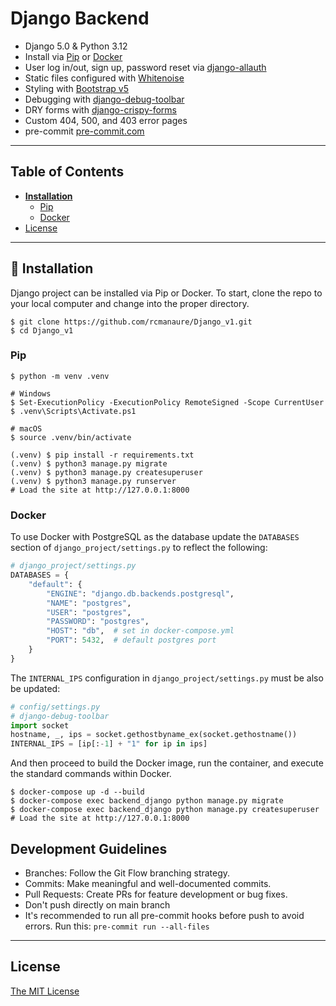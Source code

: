 # Django Backend

- Django 5.0 & Python 3.12
- Install via [Pip](https://pypi.org/project/pip/) or [Docker](https://www.docker.com/)
- User log in/out, sign up, password reset via [django-allauth](https://github.com/pennersr/django-allauth)
- Static files configured with [Whitenoise](http://whitenoise.evans.io/en/stable/index.html)
- Styling with [Bootstrap v5](https://getbootstrap.com/)
- Debugging with [django-debug-toolbar](https://github.com/jazzband/django-debug-toolbar)
- DRY forms with [django-crispy-forms](https://github.com/django-crispy-forms/django-crispy-forms)
- Custom 404, 500, and 403 error pages
- pre-commit [pre-commit.com](https://pre-commit.com/)
----

## Table of Contents
* **[Installation](#installation)**
  * [Pip](#pip)
  * [Docker](#docker)
* [License](#license)

----

## 📖 Installation
Django project can be installed via Pip or Docker. To start, clone the repo to your local computer and change into the proper directory.

```
$ git clone https://github.com/rcmanaure/Django_v1.git
$ cd Django_v1
```

### Pip

```
$ python -m venv .venv

# Windows
$ Set-ExecutionPolicy -ExecutionPolicy RemoteSigned -Scope CurrentUser
$ .venv\Scripts\Activate.ps1

# macOS
$ source .venv/bin/activate

(.venv) $ pip install -r requirements.txt
(.venv) $ python3 manage.py migrate
(.venv) $ python3 manage.py createsuperuser
(.venv) $ python3 manage.py runserver
# Load the site at http://127.0.0.1:8000
```

### Docker

To use Docker with PostgreSQL as the database update the `DATABASES` section of `django_project/settings.py` to reflect the following:

```python
# django_project/settings.py
DATABASES = {
    "default": {
        "ENGINE": "django.db.backends.postgresql",
        "NAME": "postgres",
        "USER": "postgres",
        "PASSWORD": "postgres",
        "HOST": "db",  # set in docker-compose.yml
        "PORT": 5432,  # default postgres port
    }
}
```

The `INTERNAL_IPS` configuration in `django_project/settings.py` must be also be updated:

```python
# config/settings.py
# django-debug-toolbar
import socket
hostname, _, ips = socket.gethostbyname_ex(socket.gethostname())
INTERNAL_IPS = [ip[:-1] + "1" for ip in ips]
```

And then proceed to build the Docker image, run the container, and execute the standard commands within Docker.

```
$ docker-compose up -d --build
$ docker-compose exec backend_django python manage.py migrate
$ docker-compose exec backend_django python manage.py createsuperuser
# Load the site at http://127.0.0.1:8000
```

## Development Guidelines

- Branches: Follow the Git Flow branching strategy.
- Commits: Make meaningful and well-documented commits.
- Pull Requests: Create PRs for feature development or bug fixes.
- Don't push directly on main branch
- It's recommended to run all pre-commit hooks before push to avoid errors. Run this: `pre-commit run --all-files`
----
## License

[The MIT License](LICENSE)
